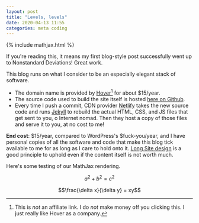 ```yaml
---
layout: post
title: "Levels, levels"
date: 2020-04-13 11:55
categories: meta coding
---
```


{% include mathjax.html %}

If you're reading this, it means my first blog-style post successfully went up to Nonstandard Deviations! Great work.

This blog runs on what I consider to be an especially elegant stack of software.

- The domain name is provided by [Hover](https://www.hover.com/)[^6466] for about $15/year.
- The source code used to build the site itself is hosted [here on Github](https://github.com/AndrewQuinn2020/Nonstandard-Deviations).
- Every time I push a commit, CDN provider [Netlify](https://www.netlify.com/) takes the new source code and runs [Jekyll](https://jekyllrb.com/) to rebuild the actual HTML, CSS, and JS files that get sent to you, o Internet nomad. Then they host a copy of those files and serve it to you, at no cost to me!

**End cost**: \$15/year, compared to WordPress's $fuck-you/year, and I have personal copies of all the software and code that make this blog tick available to me for as long as I care to hold onto it. [Long Site design](https://www.gwern.net/About#long-site) is a good principle to uphold even if the content itself is not worth much.

Here's some testing of our MathJax rendering.

 $$a^2 + b^2 = c^2$$

 $$\frac{\delta x}{\delta y} = xy$$

[^6466]: This is *not* an affiliate link. I do *not* make money off you clicking this. I just really like Hover as a company.
